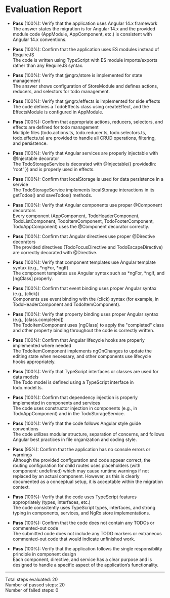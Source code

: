 # Evaluation Report

- **Pass** (100%): Verify that the application uses Angular 14.x framework  
  The answer states the migration is for Angular 14.x and the provided module code (AppModule, AppComponent, etc.) is consistent with Angular 14.x conventions.

- **Pass** (100%): Confirm that the application uses ES modules instead of RequireJS  
  The code is written using TypeScript with ES module imports/exports rather than any RequireJS syntax.

- **Pass** (100%): Verify that @ngrx/store is implemented for state management  
  The answer shows configuration of StoreModule and defines actions, reducers, and selectors for todo management.

- **Pass** (100%): Verify that @ngrx/effects is implemented for side effects  
  The code defines a TodoEffects class using createEffect, and the EffectsModule is configured in AppModule.

- **Pass** (100%): Confirm that appropriate actions, reducers, selectors, and effects are defined for todo management  
  Multiple files (todo.actions.ts, todo.reducer.ts, todo.selectors.ts, todo.effects.ts) are provided to handle all CRUD operations, filtering, and persistence.

- **Pass** (100%): Verify that Angular services are properly injectable with @Injectable decorator  
  The TodoStorageService is decorated with @Injectable({ providedIn: 'root' }) and is properly used in effects.

- **Pass** (100%): Confirm that localStorage is used for data persistence in a service  
  The TodoStorageService implements localStorage interactions in its getTodos() and saveTodos() methods.

- **Pass** (100%): Verify that Angular components use proper @Component decorators  
  Every component (AppComponent, TodoHeaderComponent, TodoListComponent, TodoItemComponent, TodoFooterComponent, TodoAppComponent) uses the @Component decorator correctly.

- **Pass** (100%): Confirm that Angular directives use proper @Directive decorators  
  The provided directives (TodoFocusDirective and TodoEscapeDirective) are correctly decorated with @Directive.

- **Pass** (100%): Verify that component templates use Angular template syntax (e.g., *ngFor, *ngIf)  
  The component templates use Angular syntax such as *ngFor, *ngIf, and [ngClass] properly.

- **Pass** (100%): Confirm that event binding uses proper Angular syntax (e.g., (click))  
  Components use event binding with the (click) syntax (for example, in TodoHeaderComponent and TodoItemComponent).

- **Pass** (100%): Verify that property binding uses proper Angular syntax (e.g., [class.completed])  
  The TodoItemComponent uses [ngClass] to apply the "completed" class and other property binding throughout the code is correctly written.

- **Pass** (100%): Confirm that Angular lifecycle hooks are properly implemented where needed  
  The TodoItemComponent implements ngOnChanges to update the editing state when necessary, and other components use lifecycle hooks appropriately.

- **Pass** (100%): Verify that TypeScript interfaces or classes are used for data models  
  The Todo model is defined using a TypeScript interface in todo.model.ts.

- **Pass** (100%): Confirm that dependency injection is properly implemented in components and services  
  The code uses constructor injection in components (e.g., in TodoAppComponent) and in the TodoStorageService.

- **Pass** (100%): Verify that the code follows Angular style guide conventions  
  The code utilizes modular structure, separation of concerns, and follows Angular best practices in file organization and coding style.

- **Pass** (95%): Confirm that the application has no console errors or warnings  
  Although the provided configuration and code appear correct, the routing configuration for child routes uses placeholders (with component: undefined) which may cause runtime warnings if not replaced by an actual component. However, as this is clearly documented as a conceptual setup, it is acceptable within the migration context.

- **Pass** (100%): Verify that the code uses TypeScript features appropriately (types, interfaces, etc.)  
  The code consistently uses TypeScript types, interfaces, and strong typing in components, services, and NgRx store implementations.

- **Pass** (100%): Confirm that the code does not contain any TODOs or commented-out code  
  The submitted code does not include any TODO markers or extraneous commented-out code that would indicate unfinished work.

- **Pass** (100%): Verify that the application follows the single responsibility principle in component design  
  Each component, directive, and service has a clear purpose and is designed to handle a specific aspect of the application’s functionality.

---

Total steps evaluated: 20  
Number of passed steps: 20  
Number of failed steps: 0